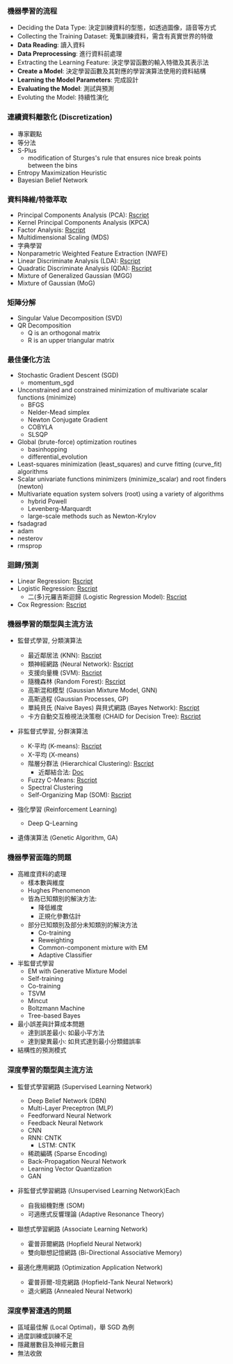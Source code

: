 ### 機器學習的流程

* Deciding the Data Type: 決定訓練資料的型態，如透過圖像，語音等方式
* Collecting the Training Dataset: 蒐集訓練資料，需含有真實世界的特徵
* **Data Reading**: 讀入資料
* **Data Preprocessing**: 進行資料前處理
* Extracting the Learning Feature: 決定學習函數的輸入特徵及其表示法
* **Create a Model**: 決定學習函數及其對應的學習演算法使用的資料結構
* **Learning the Model Parameters**: 完成設計
* **Evaluating the Model**: 測試與預測
* Evoluting the Model: 持續性演化

### 連續資料離散化 (Discretization)

* 專家觀點
* 等分法
* S-Plus
    * modification of Sturges's rule that ensures nice break points between the bins
* Entropy Maximization Heuristic
* Bayesian Belief Network

### 資料降維/特徵萃取

* Principal Components Analysis (PCA): [Rscript](data/Principal_Components_Analysis_R.html)
* Kernel Principal Components Analysis (KPCA)
* Factor Analysis:  [Rscript](data/Factor_Analysis_R.html)
* Multidimensional Scaling (MDS)
* 字典學習
* Nonparametric Weighted Feature Extraction (NWFE)
* Linear Discriminate Analysis (LDA): [Rscript](data/Linear_Discriminate_Analysis_R.html)
* Quadratic Discriminate Analysis (QDA): [Rscript](data/Quadratic_Discriminant_Analysis_R.html)
* Mixture of Generalized Gaussian (MGG)
* Mixture of Gaussian (MoG)

### 矩陣分解

* Singular Value Decomposition (SVD)
* QR Decomposition
    * Q is an orthogonal matrix 
    * R is an upper triangular matrix

### 最佳優化方法

* Stochastic Gradient Descent (SGD)
    * momentum_sgd
* Unconstrained and constrained minimization of multivariate scalar functions (minimize)  
    * BFGS
    * Nelder-Mead simplex
    * Newton Conjugate Gradient
    * COBYLA
    * SLSQP
* Global (brute-force) optimization routines 
    * basinhopping
    * differential_evolution
* Least-squares minimization (least_squares) and curve fitting (curve_fit) algorithms
* Scalar univariate functions minimizers (minimize_scalar) and root finders (newton)
* Multivariate equation system solvers (root) using a variety of algorithms
    * hybrid Powell
    * Levenberg-Marquardt
    * large-scale methods such as Newton-Krylov
* fsadagrad
* adam
* nesterov
* rmsprop

### 迴歸/預測

* Linear Regression: [Rscript](data/Simple_Linear_Regression_R.html)
* Logistic Regression: [Rscript](data/Logistic_Regression_R.html)
    * 二(多)元羅吉斯迴歸 (Logistic Regression Model): [Rscript](data/Multinomial_Log-linear_Models_R.html)
* Cox Regression: [Rscript](data/Cox_Regression_R.html)


### 機器學習的類型與主流方法

* 監督式學習, 分類演算法
    * 最近鄰居法 (KNN): [Rscript](data/K_Nearest_Neighbor_R.html)
    * 類神經網路 (Neural Network): [Rscript](data/Neural_Network_R.html)
    * 支援向量機 (SVM): [Rscript](data/Support_Vector_Machine_R.html)
    * 隨機森林 (Random Forest): [Rscript](data/Random_Forest_R.html)
    * 高斯混和模型 (Gaussian Mixture Model, GNN)
    * 高斯過程 (Gaussian Processes, GP)
    * 單純貝氏 (Naive Bayes) 與貝式網路 (Bayes Network): [Rscript](data/Bayes_R.html)
    * 卡方自動交互檢視法決策樹 (CHAID for Decision Tree): [Rscript](data/CHAID_R.html)

* 非監督式學習, 分群演算法
    * K-平均 (K-means): [Rscript](data/K_Means_R.html)
    * X-平均 (X-means)
    * 階層分群法 (Hierarchical Clustering): [Rscript](data/Hierarchical_Clustering_R.html)
        * 近鄰結合法: [Doc](data/Neighbor_Joining.html)
    * Fuzzy C-Means: [Rscript](data/Fuzzy_C-Means_R.html)
    * Spectral Clustering
    * Self-Organizing Map (SOM): [Rscript](data/Self-Organizing_Map_R.html)

* 強化學習 (Reinforcement Learning)
    * Deep Q-Learning

* 遺傳演算法 (Genetic Algorithm, GA)

### 機器學習面臨的問題

* 高維度資料的處理
    * 樣本數與維度
    * Hughes Phenomenon
    * 皆為已知類別的解決方法: 
        * 降低維度
        * 正規化參數估計
    * 部分已知類別及部分未知類別的解決方法
        * Co-training
        * Reweighting
        * Common-component mixture with EM
        * Adaptive Classifier
* 半監督式學習
    * EM with Generative Mixture Model
    * Self-training
    * Co-training
    * TSVM
    * Mincut
    * Boltzmann Machine
    * Tree-based Bayes
* 最小誤差與計算成本問題
    * 達到誤差最小: 如最小平方法
    * 達到變異最小: 如貝式達到最小分類錯誤率
* 結構性的預測模式

### 深度學習的類型與主流方法

* 監督式學習網路 (Supervised Learning Network)
    * Deep Belief Network (DBN)
    * Multi-Layer Preceptron (MLP)
    * Feedforward Neural Network
    * Feedback Neural Network
    * CNN
    * RNN: CNTK
        * LSTM: CNTK
    * 稀疏編碼 (Sparse Encoding)
    * Back-Propagation Neural Network
    * Learning Vector Quantization
    * GAN
    
* 非監督式學習網路 (Unsupervised Learning Network)Each
    * 自我組機對應 (SOM)
    * 可適應式反響理論 (Adaptive Resonance Theory)

* 聯想式學習網路 (Associate Learning Network)
    * 霍普菲爾網路 (Hopfield Neural Network)
    * 雙向聯想記憶網路 (Bi-Directional Associative Memory)
    
* 最適化應用網路 (Optimization Application Network)
    * 霍普菲爾-坦克網路 (Hopfield-Tank Neural Network)
    * 退火網路 (Annealed Neural Network)
    
### 深度學習遭遇的問題

* 區域最佳解 (Local Optimal)，舉 SGD 為例
* 過度訓練或訓練不足
* 隱藏層數目及神經元數目
* 無法收斂




